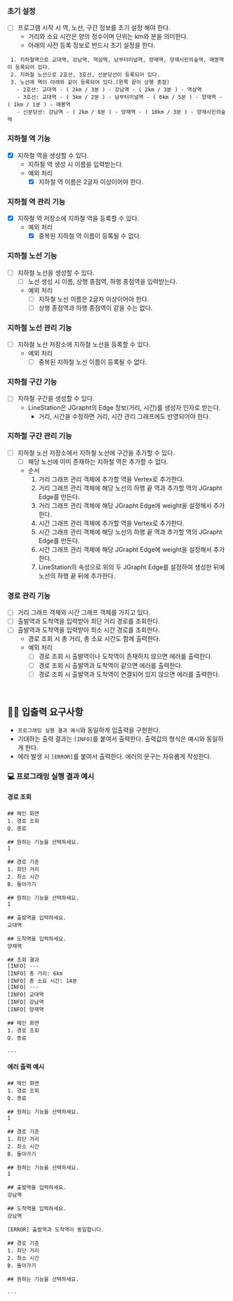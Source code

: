 ### 초기 설정 
- [ ] 프로그램 시작 시 역, 노선, 구간 정보를 초기 설정 해야 한다.
    - 거리와 소요 시간은 양의 정수이며 단위는 km와 분을 의미한다.
    - 아래의 사전 등록 정보로 반드시 초기 설정을 한다.

```
 1. 지하철역으로 교대역, 강남역, 역삼역, 남부터미널역, 양재역, 양재시민의숲역, 매봉역이 등록되어 있다.
 2. 지하철 노선으로 2호선, 3호선, 신분당선이 등록되어 있다.
 3. 노선에 역이 아래와 같이 등록되어 있다.(왼쪽 끝이 상행 종점)
   - 2호선: 교대역 - ( 2km / 3분 ) - 강남역 - ( 2km / 3분 ) - 역삼역
   - 3호선: 교대역 - ( 3km / 2분 ) - 남부터미널역 - ( 6km / 5분 ) - 양재역 - ( 1km / 1분 ) - 매봉역
   - 신분당선: 강남역 - ( 2km / 8분 ) - 양재역 - ( 10km / 3분 ) - 양재시민의숲역
 ```

### 지하철 역 기능
- [x] 지하철 역을 생성할 수 있다.
    - 지하철 역 생성 시 이름을 입력받는다.
    - 예외 처리
        - [x] 지하철 역 이름은 2글자 이상이어야 한다.

### 지하철 역 관리 기능
- [x] 지하철 역 저장소에 지하철 역을 등록할 수 있다.
    - 예외 처리
        - [x] 중복된 지하철 역 이름이 등록될 수 없다.

### 지하철 노선 기능
- [ ] 지하철 노선을 생성할 수 있다.
    - [ ] 노선 생성 시 이름, 상행 종점역, 하행 종점역을 입력받는다. 
    - 예외 처리
        - [ ] 지하철 노선 이름은 2글자 이상이어야 한다.
        - [ ] 상행 종점역과 하행 종점역이 같을 수는 없다.

### 지하철 노선 관리 기능
- [ ] 지하철 노선 저장소에 지하철 노선을 등록할 수 있다.
    - 예외 처리
        - [ ] 중복된 지하철 노선 이름이 등록될 수 없다.
    
### 지하철 구간 기능
- [ ] 지하철 구간을 생성할 수 있다.
    - LineStation은 JGrapht의 Edge 정보(거리, 시간)를 생성자 인자로 받는다.
        - 거리, 시간을 수정하면 거리, 시간 관리 그래프에도 반영되어야 한다.

### 지하철 구간 관리 기능
- [ ] 지하철 노선 저장소에서 지하철 노선에 구간을 추가할 수 있다.
    - [ ] 해당 노선에 이미 존재하는 지하철 역은 추가할 수 없다.
    - 순서
        1. 거리 그래프 관리 객체에 추가할 역을 Vertex로 추가한다.
        2. 거리 그래프 관리 객체에 해당 노선의 하행 끝 역과 추가할 역의 JGrapht Edge를 만든다.
        3. 거리 그래프 관리 객체에 해당 JGrapht Edge에 weight을 설정해서 추가한다.
        4. 시간 그래프 관리 객체에 추가할 역을 Vertex로 추가한다.
        5. 시간 그래프 관리 객체에 해당 노선의 하행 끝 역과 추가할 역의 JGrapht Edge를 만든다.
        6. 시간 그래프 관리 객체에 해당 JGrapht Edge에 weight을 설정해서 추가한다.
        7. LineStation의 속성으로 위의 두 JGrapht Edge를 설정하여 생성한 뒤에 노선의 하행 끝 뒤에 추가한다.
     
### 경로 관리 기능
- [ ] 거리 그래프 객체와 시간 그래프 객체를 가지고 있다.
- [ ] 출발역과 도착역을 입력받아 최단 거리 경로를 조회한다.
- [ ] 출발역과 도착역을 입력받아 최소 시간 경로를 조회한다.
    - 경로 조회 시 총 거리, 총 소요 시간도 함께 출력한다.
    - 예외 처리
        - [ ] 경로 조회 시 출발역이나 도착역이 존재하지 않으면 에러를 출력한다.
        - [ ] 경로 조회 시 출발역과 도착역이 같으면 에러를 출력한다.
        - [ ] 경로 조회 시 출발역과 도착역이 연결되어 있지 않으면 에러를 출력한다.

<br>

## ✍🏻 입출력 요구사항
- `프로그래밍 실행 결과 예시`와 동일하게 입출력을 구현한다.
- 기대하는 출력 결과는 `[INFO]`를 붙여서 출력한다. 출력값의 형식은 예시와 동일하게 한다.
- 에러 발생 시 `[ERROR]`를 붙여서 출력한다. 에러의 문구는 자유롭게 작성한다.

### 💻 프로그래밍 실행 결과 예시
#### 경로 조회
```
## 메인 화면
1. 경로 조회
Q. 종료

## 원하는 기능을 선택하세요.
1

## 경로 기준
1. 최단 거리
2. 최소 시간
B. 돌아가기

## 원하는 기능을 선택하세요.
1

## 출발역을 입력하세요.
교대역

## 도착역을 입력하세요.
양재역

## 조회 결과
[INFO] ---
[INFO] 총 거리: 6km
[INFO] 총 소요 시간: 14분
[INFO] ---
[INFO] 교대역
[INFO] 강남역
[INFO] 양재역

## 메인 화면
1. 경로 조회
Q. 종료

...
```

#### 에러 출력 예시

```
## 메인 화면
1. 경로 조회
Q. 종료

## 원하는 기능을 선택하세요.
1

## 경로 기준
1. 최단 거리
2. 최소 시간 
B. 돌아가기

## 원하는 기능을 선택하세요.
1

## 출발역을 입력하세요.
강남역

## 도착역을 입력하세요.
강남역

[ERROR] 출발역과 도착역이 동일합니다.

## 경로 기준
1. 최단 거리
2. 최소 시간 
B. 돌아가기

## 원하는 기능을 선택하세요.

...

```